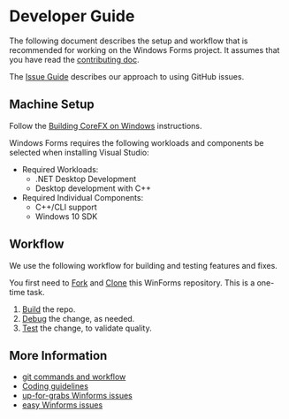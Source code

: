# Developer Guide

The following document describes the setup and workflow that is recommended for working on the Windows Forms project. It assumes that you have read the [contributing doc](contributing-guide.md).

The [Issue Guide](issue-guide.md) describes our approach to using GitHub issues.

## Machine Setup

Follow the [Building CoreFX on Windows](https://github.com/dotnet/corefx/blob/master/Documentation/building/windows-instructions.md) instructions.

Windows Forms requires the following workloads and  components be selected when installing Visual Studio:

* Required Workloads:
  * .NET Desktop Development
  * Desktop development with C++
* Required Individual Components:
  * C++/CLI support
  * Windows 10 SDK

## Workflow

We use the following workflow for building and testing features and fixes.

You first need to [Fork](https://github.com/dotnet/corefx/wiki/Checking-out-the-code-repository#fork-the-repository) and [Clone](https://github.com/dotnet/corefx/wiki/Checking-out-the-code-repository#clone-the-repository) this WinForms repository. This is a one-time task.

1. [Build](https://github.com/dotnet/winforms/blob/master/Documentation/building.md) the repo.
2. [Debug](https://github.com/dotnet/winforms/blob/master/Documentation/debugging.md) the change, as needed.
3. [Test](https://github.com/dotnet/winforms/blob/master/Documentation/testing.md) the change, to validate quality.

## More Information

* [git commands and workflow](https://github.com/dotnet/corefx/wiki/git-reference)
* [Coding guidelines](https://github.com/dotnet/corefx/tree/master/Documentation#coding-guidelines)
* [up-for-grabs Winforms issues](https://github.com/dotnet/winforms/issues?q=is%3Aopen+is%3Aissue+label%3Aup-for-grabs)
* [easy Winforms issues](https://github.com/dotnet/winforms/issues?utf8=%E2%9C%93&q=is%3Aopen+is%3Aissue+label%3Aeasy)

